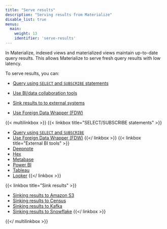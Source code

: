 ```yaml
---
title: "Serve results"
description: "Serving results from Materialize"
disable_list: true
menus:
  main:
    weight: 13
    identifier: 'serve-results'
---
```


In Materialize, indexed views and materialized views maintain up-to-date query
results. This allows Materialize to serve fresh query results with low latency.

To serve results, you can:

- [Query using `SELECT` and `SUBSCRIBE`
  statements](/serve-results/query-results/)

- [Use BI/data collaboration tools](/serve-results/bi-tools/)

- [Sink results to to external systems](/serve-results/sink/)

- [Use Foreign Data Wrapper (FDW)](/serve-results/fdw/)

{{< multilinkbox >}}
{{< linkbox title="SELECT/SUBSCRIBE statements" >}}
- [Query using `SELECT` and `SUBSCRIBE`](/serve-results/query-results/)
- [Use Foreign Data Wrapper (FDW)](/serve-results/fdw/)
{{</ linkbox >}}
{{< linkbox title="External BI tools" >}}
- [Deepnote](/serve-results/bi-tools/deepnote/)
- [Hex](/serve-results/bi-tools/hex/)
- [Metabase](/serve-results/bi-tools/metabase/)
- [Power BI](/serve-results/bi-tools/power-bi/)
- [Tableau](/serve-results/bi-tools/tableau/)
- [Looker](/serve-results/bi-tools/looker/)
{{</ linkbox >}}

{{< linkbox title="Sink results" >}}
- [Sinking results to Amazon S3](/serve-results/sink/s3/)
- [Sinking results to Census](/serve-results/sink/census/)
- [Sinking results to Kafka](/serve-results/sink/kafka/)
- [Sinking results to Snowflake](/serve-results/sink/snowflake/)
{{</ linkbox >}}

{{</ multilinkbox >}}
